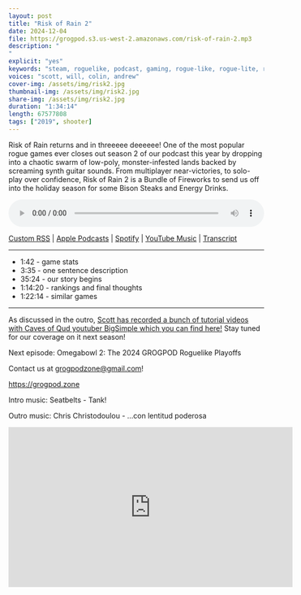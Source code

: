 ```yaml
---
layout: post
title: "Risk of Rain 2"
date: 2024-12-04
file: https://grogpod.s3.us-west-2.amazonaws.com/risk-of-rain-2.mp3
description: "
"
explicit: "yes" 
keywords: "steam, roguelike, podcast, gaming, rogue-like, rogue-lite, roguelite"
voices: "scott, will, colin, andrew"
cover-img: /assets/img/risk2.jpg
thumbnail-img: /assets/img/risk2.jpg
share-img: /assets/img/risk2.jpg
duration: "1:34:14"
length: 67577808 
tags: ["2019", shooter]
---
```


Risk of Rain returns and in threeeee deeeeee! One of the most popular rogue games ever closes out season 2 of our podcast this year by dropping into a chaotic swarm of low-poly, monster-infested lands backed by screaming synth guitar sounds. From multiplayer near-victories, to solo-play over confidence, Risk of Rain 2 is a Bundle of Fireworks to send us off into the holiday season for some Bison Steaks and Energy Drinks. 


<div class="container">
  <audio controls style="width: 100%;">
    <source src="https://grogpod.s3.us-west-2.amazonaws.com/risk-of-rain-2.mp3" type="audio/mpeg">
  </audio>
</div>

[Custom RSS](https://grogpod.zone/feed.xml) | [Apple Podcasts](https://podcasts.apple.com/us/podcast/risk-of-rain-2/id1650474911?i=1000679245067) | [Spotify](https://open.spotify.com/episode/6KI63jOUi6aY5I9NNZLkMq?si=gwIh2GzuQbGR_4p23OE7vA) | [YouTube Music](https://www.youtube.com/playlist?list=PL-ShOmyMvd4jYFChE6tgj0JYG8RKK4xe0) | [Transcript](https://github.com/ScottBurger/going_rogue_podcast/blob/master/docs/transcripts/risk_of_rain_2.txt)

---
* 1:42 - game stats
* 3:35 - one sentence description
* 35:24 - our story begins
* 1:14:20 - rankings and final thoughts
* 1:22:14 - similar games

---

As discussed in the outro, [Scott has recorded a bunch of tutorial videos with Caves of Qud youtuber BigSimple which you can find here!](https://www.youtube.com/watch?v=1sOEBoRN1S8&list=PLXr3aFsuMON_9BNjVKplmLvwC51J6yCwG&index=1) Stay tuned for our coverage on it next season!


Next episode: Omegabowl 2: The 2024 GROGPOD Roguelike Playoffs

Contact us at grogpodzone@gmail.com!

https://grogpod.zone

Intro music: Seatbelts - Tank!

Outro music: Chris Christodoulou - …con lentitud poderosa 

<div class="embed-responsive embed-responsive-16by9">
<iframe width="560" height="315" src="https://www.youtube.com/embed/_2Po69zbFGs" title="YouTube video player" frameborder="0" allow="accelerometer; autoplay; clipboard-write; encrypted-media; gyroscope; picture-in-picture" allowfullscreen></iframe>
</div>
